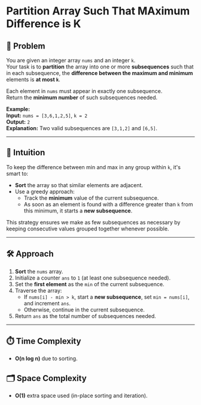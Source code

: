 # Partition Array Such That MAximum Difference is K

## 🧩 Problem  
You are given an integer array `nums` and an integer `k`.  
Your task is to **partition** the array into one or more **subsequences** such that in each subsequence, the **difference between the maximum and minimum** elements is **at most `k`**.  

Each element in `nums` must appear in exactly one subsequence.  
Return the **minimum number** of such subsequences needed.

**Example:**  
**Input:** `nums = [3,6,1,2,5]`, `k = 2`  
**Output:** `2`  
**Explanation:** Two valid subsequences are `[3,1,2]` and `[6,5]`.

---

## 🧠 Intuition  
To keep the difference between min and max in any group within `k`, it's smart to:
- **Sort** the array so that similar elements are adjacent.
- Use a greedy approach:
  - Track the **minimum** value of the current subsequence.
  - As soon as an element is found with a difference greater than `k` from this minimum, it starts a **new subsequence**.
  
This strategy ensures we make as few subsequences as necessary by keeping consecutive values grouped together whenever possible.

---

## 🛠️ Approach  
1. **Sort** the `nums` array.
2. Initialize a counter `ans` to `1` (at least one subsequence needed).
3. Set the **first element** as the `min` of the current subsequence.
4. Traverse the array:
   - If `nums[i] - min > k`, start a **new subsequence**, set `min = nums[i]`, and increment `ans`.
   - Otherwise, continue in the current subsequence.
5. Return `ans` as the total number of subsequences needed.

---

## ⏱️ Time Complexity  
- **O(n log n)** due to sorting.

## 🗂️ Space Complexity  
- **O(1)** extra space used (in-place sorting and iteration).

